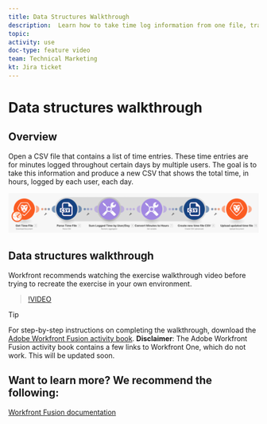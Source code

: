 ```yaml
---
title: Data Structures Walkthrough
description:  Learn how to take time log information from one file, transform it, and produce a new file with the transformed data in [!DNL Adobe Workfront Fusion].
topic: 
activity: use
doc-type: feature video
team: Technical Marketing
kt: Jira ticket 
---
```

# Data structures walkthrough

## Overview

Open a CSV file that contains a list of time entries. These time entries are for minutes logged throughout certain days by multiple users. The goal is to take this information and produce a new CSV that shows the total time, in hours, logged by each user, each day.

![An image of a Fusion scenario](assets/data-structures-and-data-stores-1.png)

## Data structures walkthrough

Workfront recommends watching the exercise walkthrough video before trying to recreate the exercise in your own environment.

>[!VIDEO](https://video.tv.adobe.com/v/335294/?quality=12)

>[!TIP]
>
>For step-by-step instructions on completing the walkthrough, download the [Adobe Workfront Fusion activity book](/help/assets/adobe-workfront-fusion-activity-book.pdf). **Disclaimer**: The Adobe Workfront Fusion activity book contains a few links to Workfront One, which do not work. This will be updated soon.


## Want to learn more? We recommend the following:

[Workfront Fusion documentation](https://experienceleague.adobe.com/docs/workfront/using/adobe-workfront-fusion/workfront-fusion-2.html?lang=en)


